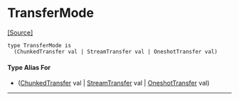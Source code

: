 # TransferMode
<span class="source-link">[[Source]](src/http/payload.md#L9)</span>
```pony
type TransferMode is
  (ChunkedTransfer val | StreamTransfer val | OneshotTransfer val)
```

#### Type Alias For

* ([ChunkedTransfer](http-ChunkedTransfer.md) val | [StreamTransfer](http-StreamTransfer.md) val | [OneshotTransfer](http-OneshotTransfer.md) val)

---


